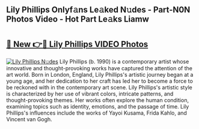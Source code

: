 ## Lily Phillips Onlyf𝚊ns Le𝚊ked N𝚞des - Part-N0N Photos Video - Hot Part Le𝚊ks Liamw

# <h2><a href="http://ac48405.deff.icu/?id=Lily+Phillips">🔗 New 👉🔴 Lily Phillips VIDEO Photos</a></h2>

[![Lily Phillips N𝚞des](https://i.imgur.com/rIISA9y.gif)](http://ac48405.deff.icu/?id=Lily+Phillips)
Lily Phillips (b. 1990) is a contemporary artist whose innovative and thought-provoking works have captured the attention of the art world. Born in London, England, Lily Phillips's artistic journey began at a young age, and her dedication to her craft has led her to become a force to be reckoned with in the contemporary art scene. Lily Phillips's artistic style is characterized by her use of vibrant colors, intricate patterns, and thought-provoking themes. Her works often explore the human condition, examining topics such as identity, emotions, and the passage of time. Lily Phillips's influences include the works of Yayoi Kusama, Frida Kahlo, and Vincent van Gogh.
